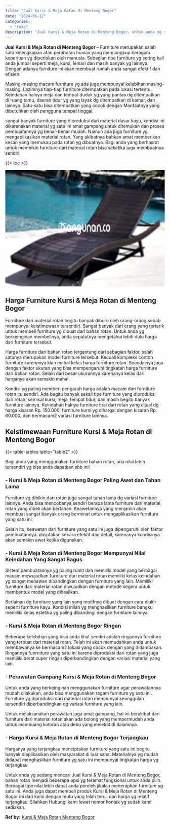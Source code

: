 ```yaml
---
title: "Jual Kursi & Meja Rotan di Menteng Bogor"
date: "2024-06-12"
categories: 
  - "toko"
description: "Jual Kursi & Meja Rotan di Menteng Bogor. Untuk anda yg sedang mencari Jual Kursi & Meja Rotan di Menteng Bogor, bahan rotan menjadi beberapa opsi yg teramat..."
---
```


**Jual Kursi & Meja Rotan di Menteng Bogor** – Furniture merupakan salah satu kelengkapan atau perabotan hunian yang mencangkup beragam keperluan yg diperlukan oleh manusia. Sebagian tipe furniture yg sering kali anda jumpai seperti meja, kursi, lemari dan masih banyak yg lainnya. Dengan adanya furniture ini akan membuat rumah anda sangat efektif dan efisien.

Masing-masing macam furniture yg ada juga mempunyai kelebihan masing-masing. Lazimnya tiap-tiap furniture ditempatkan pada lokasi tertentu. Keindahan halnya meja dan tempat duduk yg yang pantas dg ditempatkan di ruang tamu, daerah tidur yg yang layak dg ditempatkan di kamar, dan lainnya. Satu-satu bisa ditempatkan yang cocok dengan Manfaatnya yang dibutuhkan oleh pengguna tempat tinggal.

sangat banyak furniture yang diproduksi dari material dasar kayu, kondisi ini dikarenakan material yg satu ini amat gampang untuk ditemukan dan proses pembuatannya yg benar-benar mudah. Namun ada juga furniture yg mengaplikasikan material rotan. Yang akibatnya bahkan amat memberikan kesan yang memukau pada rotan yg dibuatnya. Bagi anda yang berhasrat untuk membikin furniture dari material rotan bisa seketika juga membuatnya sendiri.

{{< toc >}}

![Jual Kursi & Meja Rotan di Menteng Bogor](/images/kursi-meja-rotan-murah39.png)

## Harga Furniture Kursi & Meja Rotan di Menteng Bogor

Furniture dari material rotan begitu banyak diburu oleh orang-orang sebab mempunyai keistimewaan tersendiri. Sangat banyak dari orang yang tertarik untuk membeli furniture yg dibuat dari bahan rotan. Untuk anda yg berkeinginan membelinya, anda sepatutnya mengetahui lebih dulu harga dari furniture tersebut.

Harga furniture dari bahan rotan tergantung dari sebagian faktor, salah satunya merupakan model furniture tersebut. Kecuali kompleks contoh furniture karenanya kian mahal kelas harga furniture rotan. Seandainya juga dengan faktor ukuran yang bisa mempengaruhi tingkatan harga furniture dari bahan rotan. Selain dari besar ukurannya karenanya kelas dari harganya akan semakin mahal.

Kondisi yg paling memberi pengaruh harga adalah macam dari furniture rotan itu sendiri. Ada begitu banyak sekali tipe furniture yang diproduksi dari rotan, semisal kursi, meja, tempat tidur, dan masih begitu banyak furniture lainnya. Keindahan halnya furniture tirai dari rotan yang dijual dg harga kisaran Rp. 150.000, furniture kursi yg dihargai dengan kisaran Rp. 60.000, dan bermacam2 variasi furniture lainnya.

## Keistimewaan Furniture Kursi & Meja Rotan di Menteng Bogor

{{< table-tables table="table2" >}}

Bagi anda yang menggunakan furniture bahan rotan, ada nilai lebih tersendiri yg bisa anda dapatkan sbb ini!

### \- Kursi & Meja Rotan di Menteng Bogor Paling Awet dan Tahan Lama

Furniture yg dibikin dari rotan juga sangat tahan lama dg variasi furniture lainnya. Anda bisa mencobanya sendiri berapa lama furniture dari material rotan yang dibeli akan bertahan. Keawetannya yang menjamin akan membuat sangat banyak orang berminat untuk mengaplikasikan furniture yang satu ini.

Selain itu, keawetan dari furniture yang satu ini juga dipengaruhi oleh faktor pembuatannya. diciptakan secara efektif dan detail, karenanya kondisinya akan semakin awet ketika digunakan.

### \- Kursi & Meja Rotan di Menteng Bogor Mempunyai Nilai Keindahan Yang Sangat Bagus

Sistem pembuatannya yg paling rumit dan memiliki model yang berbagai macam mewujudkan furniture dari material rotan memiliki kelas keindahan yg sangat menawan dibandingkan dengan furniture yang lain. Memiliki furniture dari material rotan diwujudkan dengan metode segera untuk membentuk model yang dihasilkan.

Berlainan dg furniture yang lain yang motifnya dibuat dengan cara diukir seperti furniture kayu. Kondisi inilah yg menghasilkan furniture bangku memiliki kelas estetika yg paling dibandingi dengan furniture lainnya.

### \- Kursi & Meja Rotan di Menteng Bogor Ringan

Beberapa kelebihan yang bisa anda lihat sendiri adalah ringannya furniture yang terbuat dari material rotan. Telah ini akan memudahkan anda untuk membawanya ke bermacam2 lokasi yang cocok dengan yang didambakan. Ringannya funrniture yang satu ini karena diproduksi dari rotan yang juga memiliki berat super ringan diperbandingkan dengan variasi material yang lain.

### \- Perawatan Gampang Kursi & Meja Rotan di Menteng Bogor

Untuk anda yang berkeinginan menggunakan furniture agar perawatannya mudah dilakukan, anda bisa menggunakan ragam furniture yg satu ini. Furniture yg diproduksi dari material rotan mempunyai keunggulan tersendiri diperbandingkan dg variasi furniture yang lain.

Untuk melaksanakan perawatan juga amat gampang, hal ini berakibat dari furniture dari material rotan akan ada bolong yang mempermudah anda untuk membuang kotoran atau debu yang melekat di dalamnya.

### \- Harga Kursi & Meja Rotan di Menteng Bogor Terjangkau

Harganya yang terjangkau menciptakan furniture yang satu ini begitu banyak diaplikasikan oleh masyarakat di luar sana. Materialnya yg mudah didapat menghasilkan furniture yg satu ini mempunyai tingkatan harga yg terjangkau.

Untuk anda yg sedang mencari Jual Kursi & Meja Rotan di Menteng Bogor, bahan rotan menjadi beberapa opsi yg teramat fungsional untuk anda pilih. Berbagai tipe nilai lebih dapat anda peroleh jikalau menerapkan furniture yg satu ini. Anda juga dapat membeli produk Kursi & Meja Rotan di Menteng Bogor ini dari kami dengan mutu yang telah teruji dan harga yg relatif terjangkau. Silahkan Hubungi kami lewat nomor kontak yg sudah kami sediakan.

**Ref by:** [Kursi & Meja Rotan Menteng Bogor](https://id.wikipedia.org/wiki/Kursi)
